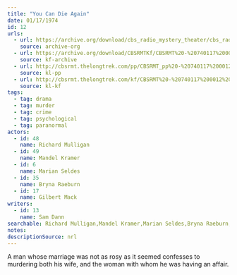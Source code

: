 ```yaml
---
title: "You Can Die Again"
date: 01/17/1974
id: 12
urls: 
  - url: https://archive.org/download/cbs_radio_mystery_theater/cbs_radio_mystery_theater-0001-0050.zip/cbs_radio_mystery_theater-0001-0050%2Fcbsrmt_0012_you_can_die_again.mp3
    source: archive-org
  - url: https://archive.org/download/CBSRMTKf/CBSRMT%20-%20740117%200012%20You%20Can%20Die%20Again_kf.mp3
    source: kf-archive
  - url: http://cbsrmt.thelongtrek.com/pp/CBSRMT_pp%20-%20740117%200012%20You%20Can%20Die%20Again.mp3
    source: kl-pp
  - url: http://cbsrmt.thelongtrek.com/kf/CBSRMT%20-%20740117%200012%20You%20Can%20Die%20Again_kf.mp3
    source: kl-kf
tags: 
  - tag: drama
  - tag: murder
  - tag: crime
  - tag: psychological
  - tag: paranormal
actors:  
  - id: 48
    name: Richard Mulligan  
  - id: 49
    name: Mandel Kramer  
  - id: 6
    name: Marian Seldes  
  - id: 35
    name: Bryna Raeburn  
  - id: 17
    name: Gilbert Mack
writers:  
  - id: 13
    name: Sam Dann
searchable: Richard Mulligan,Mandel Kramer,Marian Seldes,Bryna Raeburn,Gilbert Mack Sam Dann
notes: 
descriptionSource: nrl
---
```

A man whose marriage was not as rosy as it seemed confesses to murdering both his wife, and the woman with whom he was having an affair.